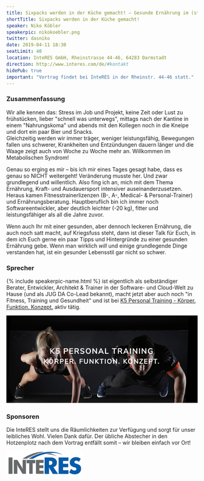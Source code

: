 ```yaml
---
title: Sixpacks werden in der Küche gemacht! – Gesunde Ernährung im (stressigen) Softwarealltag
shortTitle: Sixpacks werden in der Küche gemacht!
speaker: Niko Köbler
speakerpic: nikokoebler.png
twitter: dasniko
date: 2019-04-11 18:30
seatLimit: 40
location: InteRES GmbH, Rheinstrasse 44-46, 64283 Darmstadt
direction: http://www.interes.com/de/#kontakt
hidePub: true
important: "Vortrag findet bei InteRES in der Rheinstr. 44-46 statt."
---
```


### Zusammenfassung

Wir alle kennen das: Stress im Job und Projekt, keine Zeit oder Lust zu frühstücken, lieber "schnell was unterwegs", mittags nach der Kantine in einem "Nahrungskoma" und abends mit den Kollegen noch in die Kneipe und dort ein paar Bier und Snacks.  
Gleichzeitig werden wir immer träger, weniger leistungsfähig, Bewegungen fallen uns schwerer, Krankheiten und Entzündungen dauern länger und die Waage zeigt auch von Woche zu Woche mehr an. Willkommen im Metabolischen Syndrom!

Genau so erging es mir – bis ich mir eines Tages gesagt habe, dass es genau so NICHT weitergeht! Veränderung musste her. Und zwar grundlegend und willentlich. Also fing ich an, mich mit dem Thema Ernährung, Kraft- und Ausdauersport intensiver auseinanderzusetzen. Heraus kamen Fitnesstrainerlizenzen (B-, A-, Medical- & Personal-Trainer) und Ernährungsberatung. Hauptberuflich bin ich immer noch Softwareentwickler, aber deutlich leichter (-20 kg), fitter und leistungsfähiger als all die Jahre zuvor.

Wenn auch Ihr mit einer gesunden, aber dennoch leckeren Ernährung, die auch noch satt macht, auf Kriegsfuss steht, dann ist dieser Talk für Euch, in dem ich Euch gerne ein paar Tipps und Hintergründe zu einer gesunden Ernährung gebe. Wenn man wirklich _will_ und einige grundlegende Dinge verstanden hat, ist ein gesunder Lebensstil gar nicht so schwer.

### Sprecher

{% include speakerpic-name.html %} ist eigentlich als selbständiger Berater, Entwickler, Architekt & Trainer in der Software- und Cloud-Welt zu Hause (und als JUG DA Co-Lead bekannt), macht jetzt aber auch noch "in Fitness, Training und Gesundheit" und ist bei [K5 Personal Training - Körper. Funktion. Konzept.](https://k5-training.de) aktiv tätig.

<a href="https://k5-training.de" target="_blank">
  <img src="/images/sponsors/k5.png" alt="K5 Personal Training - Körper. Funktion. Konzept."/>
</a>

### Sponsoren

Die InteRES stellt uns die Räumlichkeiten zur Verfügung und sorgt für unser leibliches Wohl. Vielen Dank dafür. Der übliche Abstecher in den Hotzenplotz nach dem Vortrag entfällt somit – wir bleiben einfach vor Ort!

[![InterRES Logo](/images/sponsors/interes.png)](http://www.interes.de/)
